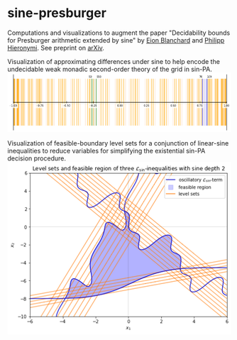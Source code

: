 # sine-presburger

Computations and visualizations to augment the paper "Decidability bounds for Presburger arithmetic extended by sine" by [Eion Blanchard](https://www.linkedin.com/in/eionblanchard/) and [Philipp Hieronymi](https://www.linkedin.com/in/philipp-hieronymi-257b916b). See preprint on [arXiv](https://arxiv.org/abs/2204.00099).

Visualization of approximating differences under sine to help encode the undecidable weak monadic second-order theory of the grid in sin-PA.
![example sin-PA mesh for Better predicate](./plots/diffmesh-50-550.png?raw=true "Better(100,140,50,550,70)")

Visualization of feasible-boundary level sets for a conjunction of linear-sine inequalities to reduce variables for simplifying the existential sin-PA decision procedure. 
![example plot of level sets for multiple L_sin-inequalities](./plots/multiple-L_sin-inequalities.png?raw=true "Level sets and feasible region of three L_sin-inequalities with sine depth 2")
